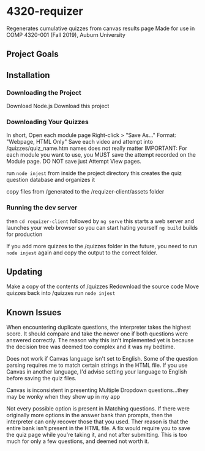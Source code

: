 # 4320-requizer
Regenerates cumulative quizzes from canvas results page
Made for use in COMP 4320-001 (Fall 2019), Auburn University

## Project Goals

## Installation
### Downloading the Project
Download Node.js
Download this project

### Downloading Your Quizzes
In short,
Open each module page
Right-click > "Save As..."
Format: "Webpage, HTML Only"
Save each video and attempt into /quizzes/quiz_name.htm names does not really matter
IMPORTANT: For each module you want to use, you MUST save the attempt recorded on the Module page. DO NOT save just Attempt View pages. 

run ```node injest``` from inside the project directory
this creates the quiz question database and organizes it

copy files from /generated to the /requizer-client/assets folder

### Running the dev server
then ```cd requizer-client``` followed by ```ng serve```
this starts a web server and launches your web browser so you can start hating yourself
```ng build``` builds for production

If you add more quizzes to the /quizzes folder in the future, you need to run ```node injest``` again and copy the output to the correct folder.

## Updating
Make a copy of the contents of /quizzes
Redownload the source code
Move quizzes back into /quizzes
run ```node injest```

## Known Issues
When encountering duplicate questions, the interpreter takes the highest score. It should compare and take the newer one if both questions were answered correctly. The reason why this isn't implemented yet is because the decision tree was deemed too complex and it was my bedtime.

Does not work if Canvas language isn't set to English. Some of the question parsing requires me to match certain strings in the HTML file. If you use Canvas in another language, I'd advise setting your language to English before saving the quiz files.

Canvas is inconsistent in presenting Multiple Dropdown questions...they may be wonky when they show up in my app

Not every possible option is present in Matching questions. If there were originally more options in the answer bank than prompts, then the interpreter can only recover those that you used. Ther reason is that the entire bank isn't present in the HTML file. A fix would require you to save the quiz page while you're taking it, and not after submitting. This is too much for only a few questions, and deemed not worth it.

